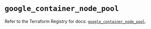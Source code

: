 # `google_container_node_pool`

Refer to the Terraform Registry for docs: [`google_container_node_pool`](https://registry.terraform.io/providers/hashicorp/google/6.36.1/docs/resources/container_node_pool).

